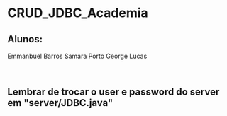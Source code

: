 <H1>  CRUD_JDBC_Academia  </H1>
<H2>Alunos:</H2>
<P>
  Emmanbuel Barros
  Samara Porto
  George Lucas
</P>
<br>
  
<h2>Lembrar de trocar o user e password do server em "server/JDBC.java" </h2> 

